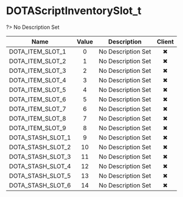 # DOTAScriptInventorySlot_t
?> No Description Set

Name|Value|Description|Client
--|:--:|--|:--:
DOTA_ITEM_SLOT_1|0|No Description Set|✖
DOTA_ITEM_SLOT_2|1|No Description Set|✖
DOTA_ITEM_SLOT_3|2|No Description Set|✖
DOTA_ITEM_SLOT_4|3|No Description Set|✖
DOTA_ITEM_SLOT_5|4|No Description Set|✖
DOTA_ITEM_SLOT_6|5|No Description Set|✖
DOTA_ITEM_SLOT_7|6|No Description Set|✖
DOTA_ITEM_SLOT_8|7|No Description Set|✖
DOTA_ITEM_SLOT_9|8|No Description Set|✖
DOTA_STASH_SLOT_1|9|No Description Set|✖
DOTA_STASH_SLOT_2|10|No Description Set|✖
DOTA_STASH_SLOT_3|11|No Description Set|✖
DOTA_STASH_SLOT_4|12|No Description Set|✖
DOTA_STASH_SLOT_5|13|No Description Set|✖
DOTA_STASH_SLOT_6|14|No Description Set|✖
